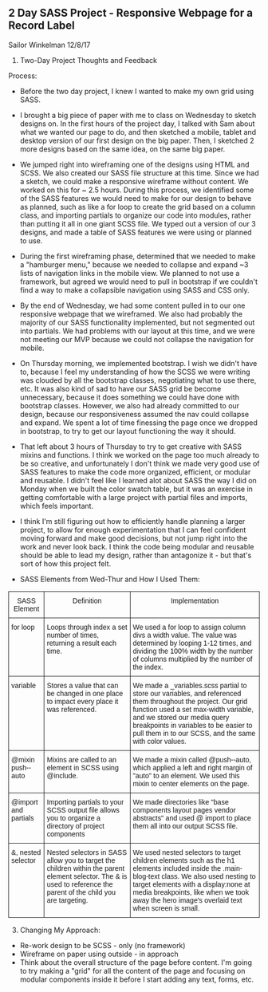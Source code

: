 ## 2 Day SASS Project - Responsive Webpage for a Record Label
Sailor Winkelman
12/8/17

1. Two-Day Project Thoughts and Feedback

Process:

* Before the two day project, I knew I wanted to make my own grid using SASS.

* I brought a big piece of paper with me to class on Wednesday to sketch designs on. In the first hours of the project day, I talked with Sam about what we wanted our page to do, and then sketched a mobile, tablet and desktop version of our first design on the big paper. Then, I sketched 2 more designs based on the same idea, on the same big paper.

* We jumped right into wireframing one of the designs using HTML and SCSS. We also created our SASS file structure at this time. Since we had a sketch, we could make a responsive wireframe without content. We worked on this for ~ 2.5 hours. During this process, we identified some of the SASS features we would need to make for our design to behave as planned, such as like a for loop to create the grid based on a column class, and importing partials to organize our code into modules, rather than putting it all in one giant SCSS file. We typed out a version of our 3 designs, and made a table of SASS features we were using or planned to use.

* During the first wireframing phase, determined that we needed to make a "hamburger menu," because we needed to collapse and expand ~3 lists of navigation links in the mobile view. We planned to not use a framework, but agreed we would need to pull in bootstrap if we couldn't find a way to make a collapsible navigation using SASS and CSS only.

* By the end of Wednesday, we had some content pulled in to our one responsive webpage that we wireframed. We also had probably the majority of our SASS functionality implemented, but not segmented out into partials. We had problems with our layout at this time, and we were not meeting our MVP because we could not collapse the navigation for mobile.

* On Thursday morning, we implemented bootstrap. I wish we didn't have to, because I feel my understanding of how the SCSS we were writing was clouded by all the bootstrap classes, negotiating what to use there, etc. It was also kind of sad to have our SASS grid be become unnecessary, because it does something we could have done with bootstrap classes. However, we also had already committed to our design, because our responsiveness assumed the nav could collapse and expand. We spent a lot of time finessing the page once we dropped in bootstrap, to try to get our layout functioning the way it should.

* That left about 3 hours of Thursday to try to get creative with SASS mixins and functions. I think we worked on the page too much already to be so creative, and unfortunately I don't think we made very good use of SASS features to make the code more organized, efficient, or modular and reusable. I didn't feel like I learned alot about SASS the way I did on Monday when we built the color swatch table, but it was an exercise in getting comfortable with a large project with partial files and imports, which feels important.

* I think I'm still figuring out how to efficiently handle planning a larger project, to allow for enough experimentation that I can feel confident moving forward and make good decisions, but not jump right into the work and never look back. I think the code being modular and reusable should be able to lead my design, rather than antagonize it - but that's sort of how this project felt.

* SASS Elements from Wed-Thur and How I Used Them:
<style type="text/css">
.tg  {border-collapse:collapse;border-spacing:0;}
.tg td{font-family:Arial, sans-serif;font-size:14px;padding:10px 5px;border-style:solid;border-width:1px;overflow:hidden;word-break:normal;}
.tg th{font-family:Arial, sans-serif;font-size:14px;font-weight:normal;padding:10px 5px;border-style:solid;border-width:1px;overflow:hidden;word-break:normal;}
.tg .tg-yw4l{vertical-align:top}
</style>
<table class="tg">
  <tr>
    <th class="tg-yw4l">SASS Element</th>
    <th class="tg-yw4l">Definition</th>
    <th class="tg-yw4l">Implementation</th>
  </tr>
  <tr>
    <td class="tg-yw4l">for loop</td>
    <td class="tg-yw4l">Loops through index a set number of times, returning a result each time.</td>
    <td class="tg-yw4l">We used a for loop to assign column divs a width value. The value was determined by looping 1-12 times, and dividing the 100% width by the number of columns multiplied by the number of the index.</td>
  </tr>
  <tr>
    <td class="tg-yw4l">variable</td>
    <td class="tg-yw4l">Stores a value that can be changed in one place to impact every place it was referenced.</td>
    <td class="tg-yw4l">We made a _variables.scss partial to store our variables, and referenced them throughout the project. Our grid function used a set max-width variable, and we stored our media query breakpoints in variables to be easier to pull them in to our SCSS, and the same with color values.</td>
  </tr>
  <tr>
    <td class="tg-yw4l">@mixin push--auto</td>
    <td class="tg-yw4l">Mixins are called to an element in SCSS using @include.</td>
    <td class="tg-yw4l">We made a mixin called @push--auto, which applied a left and right margin of "auto" to an element. We used this mixin to center elements on the page.</td>
  </tr>
  <tr>
    <td class="tg-yw4l">@import and partials</td>
    <td class="tg-yw4l">Importing partials to your SCSS output file allows you to organize a directory of project components</td>
    <td class="tg-yw4l">We made directories like "base components  layout  pages vendor abstracts" and used @ import to place them all into our output SCSS file.</td>
  </tr>
  <tr>
    <td class="tg-yw4l">&amp;, nested selector</td>
    <td class="tg-yw4l">Nested selectors in SASS allow you to target the children within the parent element selector. The &amp; is used to reference the parent of the child you are targeting.</td>
    <td class="tg-yw4l">We used nested selectors to target children elements such as the h1 elements included inside the .main-blog-text class. We also used nesting to target elements with a display:none at media breakpoints, like when we took away the hero image's overlaid text when screen is small.</td>
  </tr>
</table>

3. Changing My Approach:
* Re-work design to be SCSS - only (no framework)
* Wireframe on paper using outside - in approach
* Think about the overall structure of the page before content. I'm going to try making a "grid" for all the content of the page and focusing on modular components inside it before I start adding any text, forms, etc.
